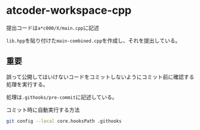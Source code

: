 # atcoder-workspace-cpp

提出コードは`a*c000/X/main.cpp`に記述

`lib.hpp`を貼り付けた`main-combined.cpp`を作成し、それを提出している。

## 重要

誤って公開してはいけないコードをコミットしないようにコミット前に確認する処理を実行する。

処理は`.githooks/pre-commit`に記述している。

コミット時に自動実行する方法

```sh
git config --local core.hooksPath .githooks
```
